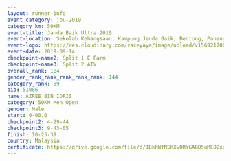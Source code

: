 ```yaml
---
layout: runner-info 
event_category: jbu-2019 
category_km: 50KM 
event-title: Janda Baik Ultra 2019 
event-location: Sekolah Kebangsaan, Kampung Janda Baik, Bentong, Pahang, Malaysia 
event-logo: https://res.cloudinary.com/raceyaya/image/upload/v1569217009/logo/janda-baik_vch1pc.jpg 
event-date: 2019-09-14 
checkpoint-name2: Split 1 E Farm 
checkpoint-name3: Split 2 ATV 
overall_rank: 184
gender_rank_rank_rank_rank_rank: 144
category_rank: 89
bib: 51086
name: AZREE BIN IDRIS
category: 50KM Men Open
gender: Male
start: 0-00.0
checkpoint2: 4-29-44
checkpoint3: 9-43-05
finish: 10-25-39
country: Malaysia
certificate: https://drive.google.com/file/d/1BkhWfNShXw0RYGABQ5uME82xxMLjCrhm/view?usp=sharing
---
```

